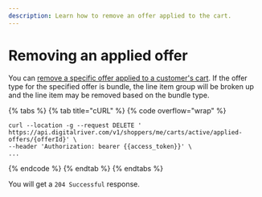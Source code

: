 ```yaml
---
description: Learn how to remove an offer applied to the cart.
---
```


# Removing an applied offer

You can [remove a specific offer applied to a customer's cart](https://www.digitalriver.com/docs/commerce-shopper-api/#tag/Cart-Offers/paths/\~1v1\~1shoppers\~1me\~1carts\~1active\~1applied-offers\~1%7BofferId%7D/delete).  If the offer type for the specified offer is bundle, the line item group will be broken up and the line item may be removed based on the bundle type.

{% tabs %}
{% tab title="cURL" %}
{% code overflow="wrap" %}
```http
curl --location -g --request DELETE ' https://api.digitalriver.com/v1/shoppers/me/carts/active/applied-offers/{offerId}' \
--header 'Authorization: bearer {{access_token}}' \
...
```
{% endcode %}
{% endtab %}
{% endtabs %}

You will get a `204 Successful` response.
